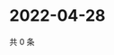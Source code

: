 # 2022-04-28

共 0 条

<!-- BEGIN WEIBO -->
<!-- 最后更新时间 Thu Apr 28 2022 18:01:16 GMT+0800 (China Standard Time) -->

<!-- END WEIBO -->
